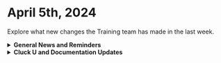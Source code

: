 # April 5th, 2024

Explore what new changes the Training team has made in the last week.

<details>

<summary><strong>General News and Reminders</strong></summary>

* **Game Tip for the Week:** If you love Final Fantasy VII Rebirth, you should check out the Xenoblade series on the Switch. Rebirth is like Remake and Xenoblade had a baby.&#x20;
* **SHOUT OUT** to Nick, Luke, Richard, Luis, Jonathan, Ryan, Brian, Alex, Caleb, Mike, Chris, and Timothy and James (with PERFECT Scores!),  for successfully taking our [foundations-certification.md](../../cluck-university/rewst-foundations-10x/foundations-certification.md "mention") Exam, and collecting your prestigious **Certified Rewster** badge in Discord.&#x20;
* Join us in our [Cluck-U Discord channel](https://discord.com/channels/936789089703845988/1121465945295167588) if you have any questions, comments, or concerns!

</details>

<details>

<summary><strong>Cluck U and Documentation Updates</strong></summary>

**What's New at Cluck University?**

* We'd love to get your feedback on our Training and Documentation! [Please fill out this form to let us know how we can improve](https://app.sli.do/event/m8C3AjPUnuDgpkVDmPsQL3)!
* As a reminder, you can make training and documentation requests at [https://rewst.canny.io/](https://rewst.canny.io/)
* Eddie delivered the Rewst 203 Training this week and [it can now be scheduled here](https://calendly.com/cluck-u/rewst-203-boolean-logic-comparisons)!
* Clea has joined the battle to educate! She will be delivering the Rewst 103 _and_ Rewst 104 Training next week!

![](<../../.gitbook/assets/Clea (2).png>)

**New & Updated Pages:**

* [march-22nd-2024-app-platform-maddness.md](../roc-open-mics/march-22nd-2024-app-platform-maddness.md "mention") Open Mic page added
* [microsoft-cloud-integration-bundle-documentation](../../documentation/integrations/cloud/microsoft-cloud-integration-bundle-documentation/ "mention") page added
* [rewst-user-setup-and-gdap-relationship-guidance.md](../../documentation/integrations/cloud/microsoft-csp/rewst-user-setup-and-gdap-relationship-guidance.md "mention") updated with Microsoft Partner Center link
* [duo-integration-setup.md](../../documentation/integrations/mfa/duo-security/duo-integration-setup.md "mention") page updated with new steps
* [103-jinja-essentials-for-workflow-automation.md](../../cluck-university/rewst-foundations-10x/103-jinja-essentials-for-workflow-automation.md "mention") step 6 corrected
* [exchange-online-and-multi-property-values.md](../../documentation/integrations/mail/microsoft-exchange-online/exchange-online-and-multi-property-values.md "mention") page added
* [internal-rewst-jinja-examples.md](../../documentation/jinja/internal-rewst-jinja-examples.md "mention") page updated with examples
* [organization-variables.md](../../documentation/user-management/organization-variables.md "mention") `pax8_unmapped_alert_ignore_list` and `halo_site_name_search_override` Org variables added
* [microsoft-cloud-permissions.md](../../documentation/integrations/cloud/microsoft-cloud-permissions.md "mention") page added

</details>

